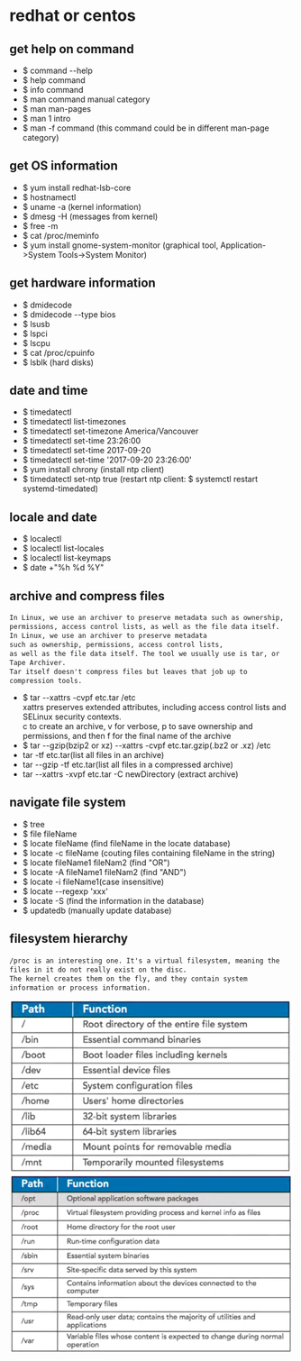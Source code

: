 redhat or centos
================

get help on command
-------------------
* $ command --help
* $ help command
* $ info command
* $ man command
manual category
* $ man man-pages
* $ man 1 intro
* $ man -f command (this command could be in different man-page category)


get OS information
------------------
* $ yum install redhat-lsb-core
* $ hostnamectl
* $ uname -a (kernel information)
* $ dmesg -H (messages from kernel)
* $ free -m
* $ cat /proc/meminfo
* $ yum install gnome-system-monitor (graphical tool, Application->System Tools->System Monitor)

get hardware information
------------------------
* $ dmidecode
* $ dmidecode --type bios
* $ lsusb
* $ lspci
* $ lscpu
* $ cat /proc/cpuinfo
* $ lsblk (hard disks)


date and time
-------------
* $ timedatectl
* $ timedatectl list-timezones
* $ timedatectl set-timezone America/Vancouver
* $ timedatectl set-time 23:26:00
* $ timedatectl set-time 2017-09-20
* $ timedatectl set-time '2017-09-20 23:26:00'
* $ yum install chrony (install ntp client)
* $ timedatectl set-ntp true (restart ntp client: $ systemctl restart systemd-timedated) 

locale and date
---------------
* $ localectl
* $ localectl list-locales
* $ localectl list-keymaps
* $ date +"%h %d %Y"


archive and compress files
--------------------------
    In Linux, we use an archiver to preserve metadata such as ownership, 
    permissions, access control lists, as well as the file data itself.
    In Linux, we use an archiver to preserve metadata 
    such as ownership, permissions, access control lists, 
    as well as the file data itself. The tool we usually use is tar, or Tape Archiver. 
    Tar itself doesn't compress files but leaves that job up to compression tools. 
* $ tar --xattrs -cvpf etc.tar /etc<br>
    xattrs preserves extended attributes, including access control lists and SELinux security contexts.<br>
    c to create an archive, v for verbose, p to save ownership and permissions, and then f for the final name of the archive
* $ tar --gzip(bzip2 or xz) --xattrs -cvpf etc.tar.gzip(.bz2 or .xz) /etc <br> 
* tar -tf etc.tar(list all files in an archive)
* tar --gzip -tf etc.tar(list all files in a compressed archive)    
* tar --xattrs -xvpf etc.tar -C newDirectory (extract archive)


navigate file system
--------------------
* $ tree
* $ file fileName
* $ locate fileName (find fileName in the locate database)
* $ locate -c fileName (couting files containing fileName in the string)
* $ locate fileName1 fileNam2 (find "OR")
* $ locate -A fileName1 fileNam2 (find "AND")
* $ locate -i fileName1(case insensitive)
* $ locate --regexp 'xxx' 
* $ locate -S (find the information in the database)
* $ updatedb (manually update database)

filesystem hierarchy
--------------------
    /proc is an interesting one. It's a virtual filesystem, meaning the files in it do not really exist on the disc.
    The kernel creates them on the fly, and they contain system information or process information.

![fileSystemHierarchy](https://github.com/Youcheng/LinuxBasics/blob/master/pictures/fileSystemHierarchy.png)
![fileSystemHierarchy2](https://github.com/Youcheng/LinuxBasics/blob/master/pictures/fileSystemHierarchy2.png)